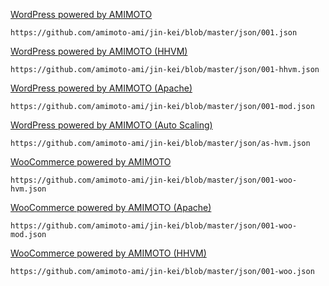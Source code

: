 [WordPress powered by AMIMOTO](https://github.com/amimoto-ami/jin-kei/blob/master/json/001.json)

```
https://github.com/amimoto-ami/jin-kei/blob/master/json/001.json
```

[WordPress powered by AMIMOTO (HHVM)](https://github.com/amimoto-ami/jin-kei/blob/master/json/001-hhvm.json)

```
https://github.com/amimoto-ami/jin-kei/blob/master/json/001-hhvm.json
```

[WordPress powered by AMIMOTO (Apache)](https://github.com/amimoto-ami/jin-kei/blob/master/json/001-mod.json)

```
https://github.com/amimoto-ami/jin-kei/blob/master/json/001-mod.json
```

[WordPress powered by AMIMOTO (Auto Scaling)](https://github.com/amimoto-ami/jin-kei/blob/master/json/as-hvm.json)

```
https://github.com/amimoto-ami/jin-kei/blob/master/json/as-hvm.json
```

[WooCommerce powered by AMIMOTO](https://github.com/amimoto-ami/jin-kei/blob/master/json/001-woo-hvm.json)

```
https://github.com/amimoto-ami/jin-kei/blob/master/json/001-woo-hvm.json
```

[WooCommerce powered by AMIMOTO (Apache)](https://github.com/amimoto-ami/jin-kei/blob/master/json/001-woo-mod.json)

```
https://github.com/amimoto-ami/jin-kei/blob/master/json/001-woo-mod.json
```

[WooCommerce powered by AMIMOTO (HHVM)](https://github.com/amimoto-ami/jin-kei/blob/master/json/001-woo.json)

```
https://github.com/amimoto-ami/jin-kei/blob/master/json/001-woo.json
```
